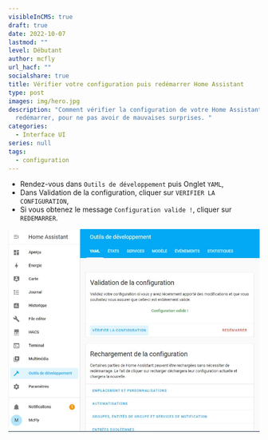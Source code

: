 ```yaml
---
visibleInCMS: true
draft: true
date: 2022-10-07
lastmod: ""
level: Débutant
author: mcfly
url_hacf: ""
socialshare: true
title: Vérifier votre configuration puis redémarrer Home Assistant
type: post
images: img/hero.jpg
description: "Comment vérifier la configuration de votre Home Assistant avant de
  redémarrer, pour ne pas avoir de mauvaises surprises. "
categories:
  - Interface UI
series: null
tags:
  - configuration
---
```



* Rendez-vous dans `Outils de développement` puis Onglet `YAML`,
* Dans Validation de la configuration, cliquer sur `VERIFIER LA CONFIGURATION`,
* Si vous obtenez le message `Configuration valide !`, cliquer sur `REDEMARRER`.

![Image Vérifier sa configuration et redémarrer Home Assistant](img/verifier_configuration_redemarrer_instance.jpg "Vérifier sa configuration et redémarrer Home Assistant")
